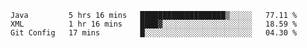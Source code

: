 <!--START_SECTION:waka-->
```text
Java         5 hrs 16 mins   ███████████████████▒░░░░░   77.11 % 
XML          1 hr 16 mins    ████▓░░░░░░░░░░░░░░░░░░░░   18.59 % 
Git Config   17 mins         █░░░░░░░░░░░░░░░░░░░░░░░░   04.30 % 
```
<!--END_SECTION:waka-->
